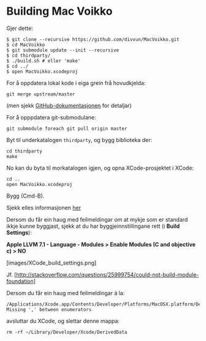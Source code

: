 # Building Mac Voikko

Gjer dette:

```
$ git clone --recursive https://github.com/divvun/MacVoikko.git
$ cd MacVoikko
$ git submodule update --init --recursive
$ cd thirdparty/
$ ./build.sh # eller 'make'
$ cd ../
$ open MacVoikko.xcodeproj
```

For å oppdatera lokal kode i eiga grein frå hovudkjelda:
```
git merge upstream/master
```
(men sjekk
[GitHub-dokumentasjonen](https://help.github.com/articles/syncing-a-fork/) for detaljar)

For å opppdatera git-submodulane:

```
git submodule foreach git pull origin master
```

Byt til underkatalogen `thirdparty`, og bygg biblioteka der:

```
cd thirdparty
make
```

No kan du byta til morkatalogen igjen, og opna XCode-prosjektet i XCode:

```
cd ..
open MacVoikko.xcodeproj
```

Bygg (Cmd-B).

Sjekk elles informasjonen [her](https://github.com/divvun/MacVoikko)

Dersom du får ein haug med feilmeldingar om at mykje som er standard ikkje
kunne byggjast, sjekk at du har byggjeinnstillingane rett (i **Build Settings**):

**Apple LLVM 7.1 - Language - Modules > Enable Modules (C and objective c) > NO**

[images/XCode_build_settings.png]

Jf.
[http://stackoverflow.com/questions/25999754/could-not-build-module-foundation]

Dersom du får ein haug med feilmeldingar á la:

```
/Applications/Xcode.app/Contents/Developer/Platforms/MacOSX.platform/Developer/SDKs/MacOSX10.12.sdk/System/Library/Frameworks/CoreFoundation.framework/Headers/CFDateFormatter.h:53:33: Missing ',' between enumerators
```

avsluttar du XCode, og slettar denne mappa:

```
rm -rf ~/Library/Developer/Xcode/DerivedData
```
